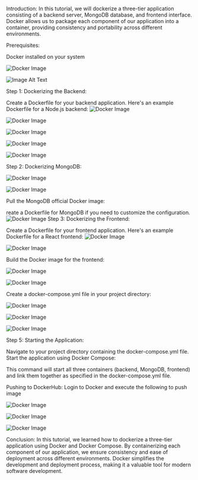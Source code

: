 Introduction:
In this tutorial, we will dockerize a three-tier application consisting of a backend server, MongoDB database, and frontend interface. Docker allows us to package each component of our application into a container, providing consistency and portability across different environments.

Prerequisites:

Docker installed on your system

![Docker Image](/docker1.jpg)

<img src="/images/docker1.jpg" alt="Image Alt Text">


Step 1: Dockerizing the Backend:

Create a Dockerfile for your backend application. Here's an example Dockerfile for a Node.js backend:
![Docker Image](/images/docker3.jpg)

![Docker Image](/images/docker5.jpg)


![Docker Image](/images/docker7.jpg)

![Docker Image](/images/docker10.jpg)



![Docker Image](/images/docker14.jpg)

Step 2: Dockerizing MongoDB:

![Docker Image](/images/docker11.jpg)

![Docker Image](/images/docker12.jpg)




Pull the MongoDB official Docker image:

reate a Dockerfile for MongoDB if you need to customize the configuration.
![Docker Image](/images/docker13.jpg)
Step 3: Dockerizing the Frontend:

Create a Dockerfile for your frontend application. Here's an example Dockerfile for a React frontend:
![Docker Image](/images/docker15.jpg)

![Docker Image](/images/docker16.jpg)

Build the Docker image for the frontend:

![Docker Image](/images/docker17.jpg)

![Docker Image](/images/docker18.jpg)

Create a docker-compose.yml file in your project directory:

![Docker Image](/images/docker19.jpg)

![Docker Image](/images/docker20.jpg)

![Docker Image](/images/docker21.jpg)

Step 5: Starting the Application:

Navigate to your project directory containing the docker-compose.yml file.
Start the application using Docker Compose:

This command will start all three containers (backend, MongoDB, frontend) and link them together as specified in the docker-compose.yml file.

Pushing to DockerHub:
Login to Docker and execute the following to push image

![Docker Image](/images/docker24.jpg)

![Docker Image](/images/docker25.jpg)

![Docker Image](/images/docker27.jpg)

Conclusion:
In this tutorial, we learned how to dockerize a three-tier application using Docker and Docker Compose. By containerizing each component of our application, we ensure consistency and ease of deployment across different environments. Docker simplifies the development and deployment process, making it a valuable tool for modern software development.